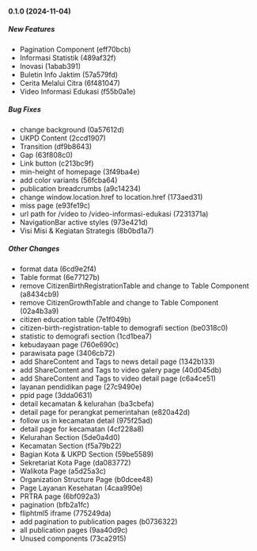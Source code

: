 #### 0.1.0 (2024-11-04)

##### New Features

*  Pagination Component (eff70bcb)
*  Informasi Statistik (489af32f)
*  Inovasi (1abab391)
*  Buletin Info Jaktim (57a579fd)
*  Cerita Melalui Citra (6f481047)
*  Video Informasi Edukasi (f55b0a1e)

##### Bug Fixes

*  change background (0a57612d)
*  UKPD Content (2ccd1907)
*  Transition (df9b8643)
*  Gap (63f808c0)
*  Link button (c213bc9f)
*  min-height of homepage (3f49ba4e)
*  add color variants (56fcba64)
*  publication breadcrumbs (a9c14234)
*  change window.location.href to location.href (173aed31)
*  miss page (e93fe19c)
*  url path for /video to /video-informasi-edukasi (7231371a)
*  NavigationBar active styles (973e421d)
*  Visi Misi & Kegiatan Strategis (8b0bd1a7)

##### Other Changes

*  format data (6cd9e2f4)
*  Table format (6e77127b)
*  remove CitizenBirthRegistrationTable and change to Table Component (a8434cb9)
*  remove CitizenGrowthTable and change to Table Component (02a4b3a9)
*  citizen education table (7e1f049b)
*  citizen-birth-registration-table to demografi section (be0318c0)
*  statistic to demografi section (1cd1bea7)
*  kebudayaan page (760e690c)
*  parawisata page (3406cb72)
*  add ShareContent and Tags to news detail page (1342b133)
*  add ShareContent and Tags to video galery page (40d045db)
*  add ShareContent and Tags to video detail page (c6a4ce51)
*  layanan pendidikan page (27c9490e)
*  ppid page (3dda0631)
*  detail kecamatan & kelurahan (ba3cbefa)
*  detail page for perangkat pemerintahan (e820a42d)
*  follow us in kecamatan detail (975f25ad)
*  detail page for kecamatan (4cf228a8)
*  Kelurahan Section (5de0a4d0)
*  Kecamatan Section (f5a79b22)
*  Bagian Kota & UKPD Section (59be5589)
*  Sekretariat Kota Page (da083772)
*  Walikota Page (a5d25a3c)
*  Organization Structure Page (b0dcee48)
*  Page Layanan Kesehatan (4caa990e)
*  PRTRA page (6bf092a3)
*  pagination (bfb2a1fc)
*  fliphtml5 iframe (775249da)
*  add pagination to publication pages (b0736322)
*  all publication pages (9aa40d9c)
*  Unused components (73ca2915)

